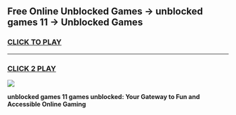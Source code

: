 
## Free Online Unblocked Games → unblocked games 11 → Unblocked Games
<h3>
<a href="https://premium.freeplayer.one?title=unblocked_games_11&ref=21F">CLICK TO PLAY</a></h3>
<hr>

<h3>
<a href="https://premium.freeplayer.one?title=unblocked_games_11&ref=21F">CLICK 2 PLAY</a>
  
</h3>

<a href="https://premium.freeplayer.one?title=unblocked_games_11&ref=21F/"><img src="https://clearcache.store/games.png"></a>


**unblocked games 11 games unblocked: Your Gateway to Fun and Accessible Online Gaming**
